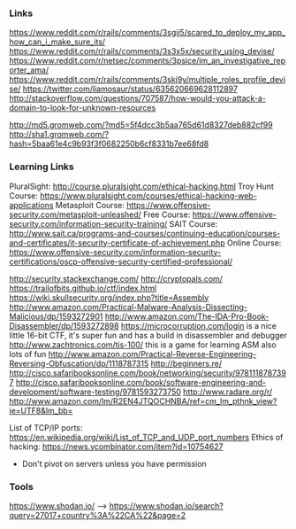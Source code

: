 ### Links
https://www.reddit.com/r/rails/comments/3sgij5/scared_to_deploy_my_app_how_can_i_make_sure_its/
https://www.reddit.com/r/rails/comments/3s3x5x/security_using_devise/
https://www.reddit.com/r/netsec/comments/3psice/im_an_investigative_reporter_ama/
https://www.reddit.com/r/rails/comments/3skj9y/multiple_roles_profile_devise/
https://twitter.com/liamosaur/status/635620669628112897
http://stackoverflow.com/questions/707587/how-would-you-attack-a-domain-to-look-for-unknown-resources

http://md5.gromweb.com/?md5=5f4dcc3b5aa765d61d8327deb882cf99
http://sha1.gromweb.com/?hash=5baa61e4c9b93f3f0682250b6cf8331b7ee68fd8

### Learning Links

PluralSight: http://course.pluralsight.com/ethical-hacking.html
Troy Hunt Course: https://www.pluralsight.com/courses/ethical-hacking-web-applications
Metasploit Course: https://www.offensive-security.com/metasploit-unleashed/
Free Course: https://www.offensive-security.com/information-security-training/
SAIT Course: http://www.sait.ca/programs-and-courses/continuing-education/courses-and-certificates/it-security-certificate-of-achievement.php
Online Course: https://www.offensive-security.com/information-security-certifications/oscp-offensive-security-certified-professional/

http://security.stackexchange.com/
http://cryptopals.com/
https://trailofbits.github.io/ctf/index.html
https://wiki.skullsecurity.org/index.php?title=Assembly
http://www.amazon.com/Practical-Malware-Analysis-Dissecting-Malicious/dp/1593272901
http://www.amazon.com/The-IDA-Pro-Book-Disassembler/dp/1593272898
https://microcorruption.com/login is a nice little 16-bit CTF, it's super fun and has a build in disassembler and debugger
http://www.zachtronics.com/tis-100/ this is a game for learning ASM also lots of fun
http://www.amazon.com/Practical-Reverse-Engineering-Reversing-Obfuscation/dp/1118787315
http://beginners.re/
http://cisco.safaribooksonline.com/book/networking/security/9781118787397
http://cisco.safaribooksonline.com/book/software-engineering-and-development/software-testing/9781593273750
http://www.radare.org/r/
http://www.amazon.com/lm/R2EN4JTQOCHNBA/ref=cm_lm_pthnk_view?ie=UTF8&lm_bb=

List of TCP/IP ports: https://en.wikipedia.org/wiki/List_of_TCP_and_UDP_port_numbers
Ethics of hacking: https://news.ycombinator.com/item?id=10754627
  * Don't pivot on servers unless you have permission

### Tools

https://www.shodan.io/
--> https://www.shodan.io/search?query=27017+country%3A%22CA%22&page=2
